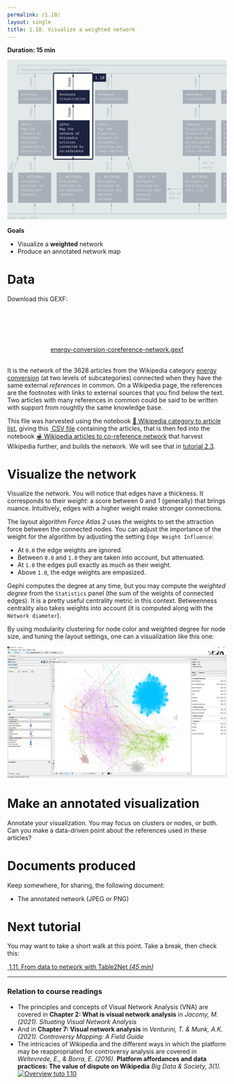 ```yaml
---
permalink: /1.10/
layout: single
title: 1.10. Visualize a weighted network
---
```


**Duration: 15 min**

[
	![Overview tuto 1.10](../assets/images/1-10.jpg)
](../assets/images/1-10.jpg)

**Goals**
* Visualize a **weighted** network
* Produce an annotated network map

# Data

Download this GEXF:

<center><a href="../assets/data/1-10/energy-conversion-coreference-network.gexf">
	<i class="fas fa-file" style="font-size:5em"></i><br>
	energy-conversion-coreference-network.gexf
</a><br><br></center>

It is the network of the 3628 articles from the Wikipedia category [energy conversion](https://en.wikipedia.org/wiki/Category:Energy_conversion) (at two levels of subcategories) connected when they have the same external *references* in common. On a Wikipedia page, the references are the footnotes with links to external sources that you find below the text. Two articles with many references in common could be said to be written with support from roughtly the same knowledge base.

This file was harvested using the notebook [🍉&nbsp;Wikipedia category to article list](https://colab.research.google.com/github/jacomyma/mapping-controversies/blob/main/notebooks/Wikipedia_category_to_article_list.ipynb), giving this [<i class="fas fa-file-csv"></i>&nbsp;CSV file](../assets/data/1-10/wikipedia-articles-cat-energy-conversion.csv) containing the articles, that is then fed into the notebook [🫕&nbsp;Wikipedia articles to co-reference network](https://colab.research.google.com/github/jacomyma/mapping-controversies/blob/main/notebooks/Wikipedia_articles_to_co_reference_network.ipynb) that harvest Wikipedia further, and builds the network. We will see that in [tutorial 2.3](../2.3/).

# Visualize the network

Visualize the network. You will notice that edges have a thickness. It corresponds to their *weight*: a score between 0 and 1 (generally) that brings nuance. Intuitively, edges with a higher weight make stronger connections.

The layout algorithm *Force Atlas 2* uses the weights to set the attraction force between the connected nodes. You can adjust the importance of the weight for the algorithm by adjusting the setting ```Edge Weight Influence```:
* At ```0.0``` the edge weights are ignored.
* Between ```0.0``` and ```1.0``` they are taken into account, but attenuated.
* At ```1.0``` the edges pull exactly as much as their weight.
* Above ```1.0```, the edge weights are empasized.

Gephi computes the degree at any time, but you may compute the *weighted degree* from the ```Statistics``` panel (the sum of the weights of connected edges). It is a pretty useful centrality metric in this context. Betweenness centrality also takes weights into account (it is computed along with the ```Network diameter```).

By using modularity clustering for node color and weighted degree for node size, and tuning the layout settings, one can a visualization like this one:

[
	![Network](../assets/images/1-10/weighted-network.png)
](../assets/images/1-10/weighted-network.png)


# Make an annotated visualization

Annotate your visualization. You may focus on clusters or nodes, or both. Can you make a data-driven point about the references used in these articles? 

# Documents produced

Keep somewhere, for sharing, the following document:
* The annotated network (JPEG or PNG)

# Next tutorial

You may want to take a short walk at this point. Take a break, then check this:

[<i class="fas fa-forward"></i>&nbsp;1.11. From data to network with Table2Net *(45 min)*](../1.11/)

---

### Relation to course readings

* The principles and concepts of Visual Network Analysis (VNA) are covered in **Chapter 2: What is visual network analysis** in *Jacomy, M. (2021). Situating Visual Network Analysis*
* And in **Chapter 7: Visual network analysis** in *Venturini, T. & Munk, A.K. (2021). Controversy Mapping: A Field Guide*
* The intricacies of Wikipedia and the different ways in which the platform may be reappropriated for controversy analysis are covered in *Weltevrede, E., & Borra, E. (2016).* **Platform affordances and data practices: The value of dispute on Wikipedia**
*Big Data & Society, 3(1).*
[
	![Overview tuto 1.10](https://thumb.ccsd.cnrs.fr/8839162/large)
](https://thumb.ccsd.cnrs.fr/8839162/large)
